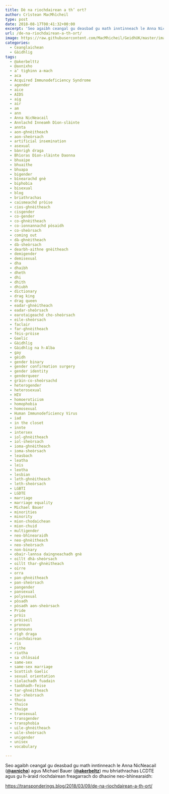 ```yaml
---
title: Dè na riochdairean a th’ ort?
author: Crìstean MacMhìcheil
type: post
date: 2018-08-17T08:41:32+00:00
excerpt: 'Seo agaibh ceangal gu deasbad gu math inntinneach le Anna NicNeacail (@axnicho) agus Michael Bauer (@akerbeltz) mu bhriathrachas LCDTE agus gu h-àraid riochdairean freagarrach do dhaoine neo-bhìnearaidh: https://transponderings.blog/2018/03/09/de-na-riochdairean-a-th-ort/'
url: /de-na-riochdairean-a-th-ort/
image: https://raw.githubusercontent.com/MacMhicheil/GeidhUK/master/images/.jpg
categories:
  - Ceanglaichean
  - Gàidhlig
tags:
  - @akerbelttz
  - @axnixho
  - a’ tighinn a-mach
  - aca
  - Acquired Immunodeficiency Syndrome
  - agender
  - aice
  - AIDS
  - aig
  - air
  - am
  - ann
  - Anna NicNeacail
  - Annlachd Inneamh Dìon-slàinte
  - annta
  - aon-ghnèitheach
  - aon-sheòrsach
  - artificial insemination
  - asexual
  - bànrigh draga
  - Bhìoras Dìon-slàinte Daonna
  - bhuaipe
  - bhuaithe
  - bhuapa
  - bigender
  - bìnearachd gnè
  - biphobia
  - bisexual
  - blog
  - briathrachas
  - caismeachd pròise
  - cios-ghnèitheach
  - cisgender
  - co-gender
  - co-ghnèitheach
  - co-ionnannachd pòsaidh
  - co-sheòrsach
  - coming out
  - dà-ghnèitheach
  - dà-sheòrsach
  - dearbh-aithne gnèitheach
  - demigender
  - demisexual
  - dha
  - dhaibh
  - dheth
  - dhi
  - dhith
  - dhiubh
  - dictionary
  - drag king
  - drag queen
  - eadar-ghnèitheach
  - eadar-sheòrsach
  - earotaigeachd cho-sheòrsach
  - eile-sheòrsach
  - faclair
  - far-ghnèitheach
  - fèis-pròise
  - Gaelic
  - Gàidhlig
  - Gàidhlig na h-Alba
  - gay
  - gèidh
  - gender binary
  - gender confirmation surgery
  - gender identity
  - genderqueer
  - gràin-co-sheòrsachd
  - heterogender
  - heterosexual
  - HIV
  - homoeroticism
  - homophobia
  - homosexual
  - Human Immunodeficiency Virus
  - iad
  - in the closet
  - innte
  - intersex
  - iol-ghnèitheach
  - iol-sheòrsach
  - ioma-ghnèitheach
  - ioma-sheòrsach
  - leasbach
  - leatha
  - leis
  - leotha
  - lesbian
  - leth-ghnèitheach
  - leth-sheòrsach
  - LGBTI
  - LGDTE
  - marriage
  - marriage equality
  - Michael Bauer
  - minorities
  - minority
  - mion-chodaichean
  - mion-chuid
  - multigender
  - neo-bhìnearaidh
  - neo-ghnèitheach
  - neo-sheòrsach
  - non-binary
  - obair-lannsa daingneachadh gnè
  - oillt dhà-sheòrsach
  - oillt thar-ghnèitheach
  - oirre
  - orra
  - pan-ghnèitheach
  - pan-sheòrsach
  - pangender
  - pansexual
  - polysexual
  - pòsadh
  - pòsadh aon-sheòrsach
  - Pride
  - pròis
  - pròiseil
  - pronoun
  - pronouns
  - rìgh draga
  - riochdairean
  - ris
  - rithe
  - riutha
  - sa chlòsaid
  - same-sex
  - same-sex marriage
  - Scottish Gaelic
  - sexual orientation
  - sìolachadh fuadain
  - taobhadh-feise
  - tar-ghnèitheach
  - tar-sheòrsach
  - thuca
  - thuice
  - thuige
  - transexual
  - transgender
  - transphobia
  - uile-ghnèitheach
  - uile-sheòrsach
  - unigender
  - unisex
  - vocabulary

---
```

Seo agaibh ceangal gu deasbad gu math inntinneach le Anna NicNeacail (<a class="twitter-atreply pretty-link js-nav" dir="ltr" href="https://twitter.com/axnicho" data-mentioned-user-id="15308501"><s>@</s><b>axnicho</b></a>) agus Michael Bauer (<a class="twitter-atreply pretty-link js-nav" dir="ltr" href="https://twitter.com/akerbeltz" data-mentioned-user-id="325868074"><s>@</s><b>akerbeltz</b></a>) mu bhriathrachas LCDTE agus gu h-àraid riochdairean freagarrach do dhaoine neo-bhìnearaidh:

<https://transponderings.blog/2018/03/09/de-na-riochdairean-a-th-ort/>
